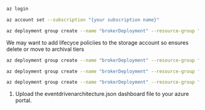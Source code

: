 ```bash
az login
```

```bash
az account set --subscription "{your subscription name}"
```

```bash
az deployment group create --name "brokerDeployment" --resource-group "events-schemaregistry-rg" --template-file "02_SharedPlatform\schemaregistry.bicep" --parameters namespace="griff"
```

We may want to add lifecyce policiies to the storage account so ensures delete or move to archival tiers
```bash
az deployment group create --name "brokerDeployment" --resource-group "events-broker-rg" --template-file "02_SharedPlatform\broker.bicep" --parameters namespace="griff"
```

```bash
az deployment group create --name "brokerDeployment" --resource-group "events-lake-rg" --template-file "02_SharedPlatform\lake.bicep" --parameters namespace="griff"
```


```bash
az deployment group create --name "brokerDeployment" --resource-group "events-databricks-rg" --template-file "02_SharedPlatform\databricks.bicep" --parameters namespace="griff"
```

1. Upload the eventdrivenarchitecture.json dashboard file to your azure portal. 